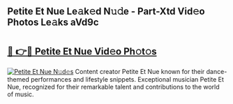 ## Petite Et Nue Le𝚊k𝚎d N𝚞𝚍e - Part-Xtd Vid𝚎o Photos Le𝚊ks aVd9c

# <h2><a href="http://fb7jho.evod.top/?m=Petite+Et+Nue">🔗 👉🔴 Petite Et Nue Vid𝚎o Ph𝚘t𝚘s</a></h2>

[![Petite Et Nue N𝚞d𝚎s](https://i.imgur.com/8V9OHl7.gif)](http://fb7jho.evod.top/?m=Petite+Et+Nue)
Content creator Petite Et Nue known for their dance-themed performances and lifestyle snippets. Exceptional musician Petite Et Nue, recognized for their remarkable talent and contributions to the world of music. 
